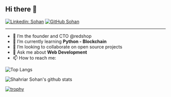 
## Hi there 👋


[![Linkedin: Sohan](https://img.shields.io/badge/-Sohan-blue?style=flat-square&logo=Linkedin&logoColor=white&link=https://www.linkedin.com/in/sohan-dev/)](https://www.linkedin.com/in/sohan-dev/)
[![GitHub Sohan](https://img.shields.io/github/followers/shahriarsohan?label=follow&style=social)](https://github.com/shahriarsohan)

---

- 🔭 I’m the founder and CTO @redshop
- 🌱 I’m currently learning **Python - Blockchain**
- 👯 I’m looking to collaborate on open source projects
- 💬 Ask me about **Web Development**
- 📫 How to reach me:

![Top Langs](https://github-readme-stats.vercel.app/api/top-langs/?username=shahriarsohan&layout=compact&theme=dark&hide_border=true)

![Shahriar Sohan's github stats](https://github-readme-stats.vercel.app/api?username=shahriarsohan&show_icons=true&hide_border=true&theme=dark)

[![trophy](https://github-profile-trophy.vercel.app/?username=shahriarsohan)](https://github.com/shahriarsohan/github-profile-trophy)
